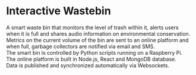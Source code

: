 # Interactive Wastebin
A smart waste bin that monitors the level of trash within it, alerts users when it is full and shares audio information on environmental conservation.\
Metrics on the current volume of the bin are sent to an online platform and when full, garbage collectors are notified via email and SMS.\
The smart bin is controlled by Python scripts running on a Raspberry Pi.\
The online platform is built in Node.js, React and MongoDB database.\
Data is published and synchronized automatically via Websockets.
